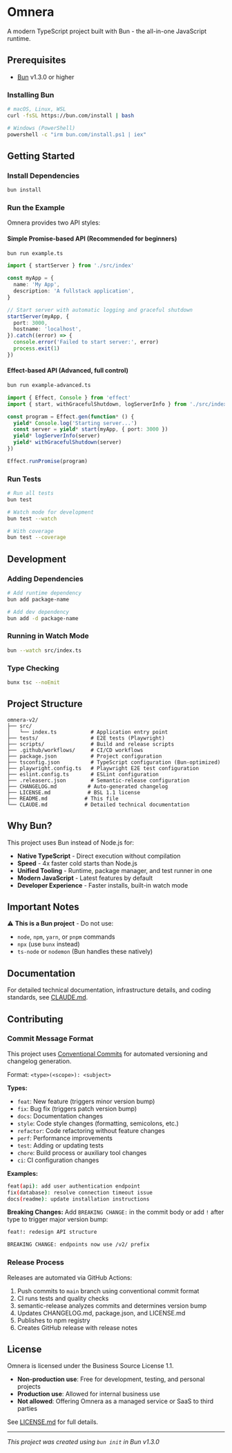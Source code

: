 # Omnera

A modern TypeScript project built with Bun - the all-in-one JavaScript runtime.

## Prerequisites

- [Bun](https://bun.com) v1.3.0 or higher

### Installing Bun

```bash
# macOS, Linux, WSL
curl -fsSL https://bun.com/install | bash

# Windows (PowerShell)
powershell -c "irm bun.com/install.ps1 | iex"
```

## Getting Started

### Install Dependencies

```bash
bun install
```

### Run the Example

Omnera provides two API styles:

#### Simple Promise-based API (Recommended for beginners)

```bash
bun run example.ts
```

```typescript
import { startServer } from './src/index'

const myApp = {
  name: 'My App',
  description: 'A fullstack application',
}

// Start server with automatic logging and graceful shutdown
startServer(myApp, {
  port: 3000,
  hostname: 'localhost',
}).catch((error) => {
  console.error('Failed to start server:', error)
  process.exit(1)
})
```

#### Effect-based API (Advanced, full control)

```bash
bun run example-advanced.ts
```

```typescript
import { Effect, Console } from 'effect'
import { start, withGracefulShutdown, logServerInfo } from './src/index'

const program = Effect.gen(function* () {
  yield* Console.log('Starting server...')
  const server = yield* start(myApp, { port: 3000 })
  yield* logServerInfo(server)
  yield* withGracefulShutdown(server)
})

Effect.runPromise(program)
```

### Run Tests

```bash
# Run all tests
bun test

# Watch mode for development
bun test --watch

# With coverage
bun test --coverage
```

## Development

### Adding Dependencies

```bash
# Add runtime dependency
bun add package-name

# Add dev dependency
bun add -d package-name
```

### Running in Watch Mode

```bash
bun --watch src/index.ts
```

### Type Checking

```bash
bunx tsc --noEmit
```

## Project Structure

```
omnera-v2/
├── src/
│   └── index.ts           # Application entry point
├── tests/                 # E2E tests (Playwright)
├── scripts/               # Build and release scripts
├── .github/workflows/     # CI/CD workflows
├── package.json           # Project configuration
├── tsconfig.json          # TypeScript configuration (Bun-optimized)
├── playwright.config.ts   # Playwright E2E test configuration
├── eslint.config.ts       # ESLint configuration
├── .releaserc.json        # Semantic-release configuration
├── CHANGELOG.md          # Auto-generated changelog
├── LICENSE.md            # BSL 1.1 license
├── README.md            # This file
└── CLAUDE.md            # Detailed technical documentation
```

## Why Bun?

This project uses Bun instead of Node.js for:

- **Native TypeScript** - Direct execution without compilation
- **Speed** - 4x faster cold starts than Node.js
- **Unified Tooling** - Runtime, package manager, and test runner in one
- **Modern JavaScript** - Latest features by default
- **Developer Experience** - Faster installs, built-in watch mode

## Important Notes

⚠️ **This is a Bun project** - Do not use:

- `node`, `npm`, `yarn`, or `pnpm` commands
- `npx` (use `bunx` instead)
- `ts-node` or `nodemon` (Bun handles these natively)

## Documentation

For detailed technical documentation, infrastructure details, and coding standards, see [CLAUDE.md](CLAUDE.md).

## Contributing

### Commit Message Format

This project uses [Conventional Commits](https://www.conventionalcommits.org/) for automated versioning and changelog generation.

Format: `<type>(<scope>): <subject>`

**Types:**

- `feat`: New feature (triggers minor version bump)
- `fix`: Bug fix (triggers patch version bump)
- `docs`: Documentation changes
- `style`: Code style changes (formatting, semicolons, etc.)
- `refactor`: Code refactoring without feature changes
- `perf`: Performance improvements
- `test`: Adding or updating tests
- `chore`: Build process or auxiliary tool changes
- `ci`: CI configuration changes

**Examples:**

```bash
feat(api): add user authentication endpoint
fix(database): resolve connection timeout issue
docs(readme): update installation instructions
```

**Breaking Changes:**
Add `BREAKING CHANGE:` in the commit body or add `!` after type to trigger major version bump:

```bash
feat!: redesign API structure

BREAKING CHANGE: endpoints now use /v2/ prefix
```

### Release Process

Releases are automated via GitHub Actions:

1. Push commits to `main` branch using conventional commit format
2. CI runs tests and quality checks
3. semantic-release analyzes commits and determines version bump
4. Updates CHANGELOG.md, package.json, and LICENSE.md
5. Publishes to npm registry
6. Creates GitHub release with release notes

## License

Omnera is licensed under the Business Source License 1.1.

- **Non-production use**: Free for development, testing, and personal projects
- **Production use**: Allowed for internal business use
- **Not allowed**: Offering Omnera as a managed service or SaaS to third parties

See [LICENSE.md](LICENSE) for full details.

---

_This project was created using `bun init` in Bun v1.3.0_

